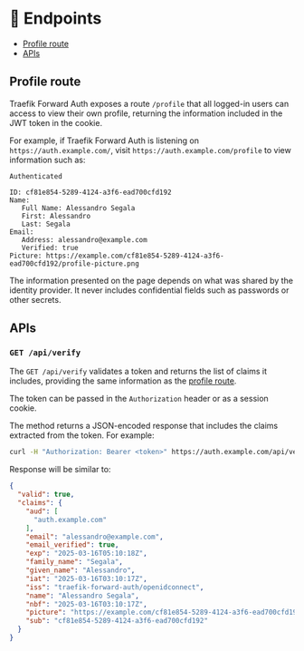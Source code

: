 # 📍 Endpoints

- [Profile route](#profile-route)
- [APIs](#apis)

## Profile route

Traefik Forward Auth exposes a route `/profile` that all logged-in users can access to view their own profile, returning the information included in the JWT token in the cookie.

For example, if Traefik Forward Auth is listening on `https://auth.example.com/`, visit `https://auth.example.com/profile` to view information such as:

```text
Authenticated

ID: cf81e854-5289-4124-a3f6-ead700cfd192
Name:
   Full Name: Alessandro Segala
   First: Alessandro
   Last: Segala
Email:
   Address: alessandro@example.com
   Verified: true
Picture: https://example.com/cf81e854-5289-4124-a3f6-ead700cfd192/profile-picture.png
```

The information presented on the page depends on what was shared by the identity provider. It never includes confidential fields such as passwords or other secrets.

## APIs

### `GET /api/verify`

The `GET /api/verify` validates a token and returns the list of claims it includes, providing the same information as the [profile route](#profile-route).

The token can be passed in the `Authorization` header or as a session cookie.

The method returns a JSON-encoded response that includes the claims extracted from the token. For example:

```sh
curl -H "Authorization: Bearer <token>" https://auth.example.com/api/verify
```

Response will be similar to:

```json
{
  "valid": true,
  "claims": {
    "aud": [
      "auth.example.com"
    ],
    "email": "alessandro@example.com",
    "email_verified": true,
    "exp": "2025-03-16T05:10:18Z",
    "family_name": "Segala",
    "given_name": "Alessandro",
    "iat": "2025-03-16T03:10:17Z",
    "iss": "traefik-forward-auth/openidconnect",
    "name": "Alessandro Segala",
    "nbf": "2025-03-16T03:10:17Z",
    "picture": "https://example.com/cf81e854-5289-4124-a3f6-ead700cfd192/profile-picture.png",
    "sub": "cf81e854-5289-4124-a3f6-ead700cfd192"
  }
}
```
